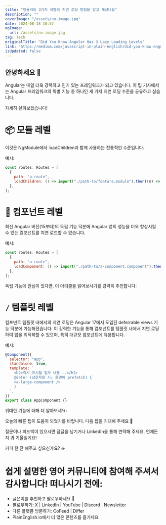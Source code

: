 ```yaml
---
title: "앵귤러의 3가지 레벨의 지연 로딩 방법을 알고 계셨나요"
description: ""
coverImage: "/assets/no-image.jpg"
date: 2024-08-18 10:57
ogImage:
  url: /assets/no-image.jpg
tag: Tech
originalTitle: "Did You Know Angular Has 3 Lazy Loading Levels"
link: "https://medium.com/javascript-in-plain-english/did-you-know-angular-has-3-lazy-loading-levels-da2877f813ad"
isUpdated: false
---
```


## 안녕하세요 👋

Angular는 매일 더욱 강력하고 인기 있는 프레임워크가 되고 있습니다. 이 팁 기사에서는 Angular 프레임워크의 특별 기능 중 하나인 세 가지 지연 로딩 수준을 공유하고 싶습니다.

자세히 살펴보겠습니다!

# 📦 모듈 레벨

<!-- cozy-coder - 수평 -->

<ins class="adsbygoogle"
     style="display:block"
     data-ad-client="ca-pub-4877378276818686"
     data-ad-slot="1107185301"
     data-ad-format="auto"
     data-full-width-responsive="true"></ins>

<script>
     (adsbygoogle = window.adsbygoogle || []).push({});
</script>

이것은 NgModule에서 loadChildren과 함께 사용하는 전통적인 수준입니다.

예시:

```js
const routes: Routes = [
  {
    path: "a-route",
    loadChildren: () => import("./path-to/feature.module").then((m) => m.FeatureModule),
  },
];
```

# 🧩 컴포넌트 레벨

<!-- cozy-coder - 수평 -->

<ins class="adsbygoogle"
     style="display:block"
     data-ad-client="ca-pub-4877378276818686"
     data-ad-slot="1107185301"
     data-ad-format="auto"
     data-full-width-responsive="true"></ins>

<script>
     (adsbygoogle = window.adsbygoogle || []).push({});
</script>

최신 Angular 버전(15부터)의 독립 기능 덕분에 Angular 앱의 성능을 더욱 향상시킬 수 있는 컴포넌트를 지연 로드할 수 있습니다.

예시:

```js
const routes: Routes = [
  {
    path: "a-route",
    loadComponent: () => import("./path-to/a-component.component").then((m) => m.AComponent),
  },
];
```

독립 기능에 관심이 있다면, 이 아티클을 읽어보시기를 강력히 추천합니다:

<!-- cozy-coder - 수평 -->

<ins class="adsbygoogle"
     style="display:block"
     data-ad-client="ca-pub-4877378276818686"
     data-ad-slot="1107185301"
     data-ad-format="auto"
     data-full-width-responsive="true"></ins>

<script>
     (adsbygoogle = window.adsbygoogle || []).push({});
</script>

# `/` 템플릿 레벨

컴포넌트 템플릿 내에서의 지연 로딩은 Angular 17에서 도입된 deferrable views 기능 덕분에 가능해졌습니다. 이 강력한 기능을 통해 컴포넌트를 템플릿 내에서 지연 로딩하여 앱을 최적화할 수 있으며, 특히 대규모 컴포넌트에 유용합니다.

예시:

```js
@Component({
  selector: "app",
  standalone: true,
  template: `
    <h2>즉시 표시될 일부 내용...</h2>
    @defer (상호작용 시; 화면에 prefetch) {
    <a-large-component />
    }
  `,
})
export class AppComponent {}
```

<!-- cozy-coder - 수평 -->

<ins class="adsbygoogle"
     style="display:block"
     data-ad-client="ca-pub-4877378276818686"
     data-ad-slot="1107185301"
     data-ad-format="auto"
     data-full-width-responsive="true"></ins>

<script>
     (adsbygoogle = window.adsbygoogle || []).push({});
</script>

위대한 기능에 대해 더 알아보세요:

오늘의 빠른 팁이 도움이 되었기를 바랍니다. 다음 팁을 기대해 주세요 🙋

질문이나 피드백이 있으시면 답글을 남기거나 LinkedIn을 통해 연락해 주세요. 언제든지 귀 기울일게요!

커피 한 잔 해주고 싶으신가요? ☕️

<!-- cozy-coder - 수평 -->

<ins class="adsbygoogle"
     style="display:block"
     data-ad-client="ca-pub-4877378276818686"
     data-ad-slot="1107185301"
     data-ad-format="auto"
     data-full-width-responsive="true"></ins>

<script>
     (adsbygoogle = window.adsbygoogle || []).push({});
</script>

# 쉽게 설명한 영어 커뮤니티에 참여해 주셔서 감사합니다! 떠나시기 전에:

- 글쓴이를 추천하고 팔로우하세요 👏
- 팔로우하기: X | LinkedIn | YouTube | Discord | Newsletter
- 다른 플랫폼 방문하기: CoFeed | Differ
- PlainEnglish.io에서 더 많은 콘텐츠를 즐기세요
